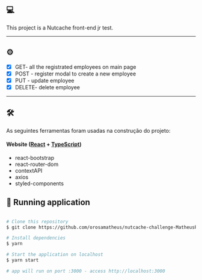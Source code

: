 ## 💻 

This project is a Nutcache front-end jr test.

---

## ⚙️ 

- [x] GET- all the registrated employees on main page
- [x] POST - register modal to create a new employee
- [x] PUT - update employee 
- [x] DELETE- delete employee

---
## 🛠 

As seguintes ferramentas foram usadas na construção do projeto:

#### **Website**  ([React](https://reactjs.org/)  +  [TypeScript](https://www.typescriptlang.org/))

- react-bootstrap
- react-router-dom
- contextAPI
- axios
- styled-components

## 🧭 Running application

```bash

# Clone this repository
$ git clone https://github.com/orosamatheus/nutcache-challenge-MatheusRosa.git

# Install dependencies
$ yarn 

# Start the application on localhost
$ yarn start

# app will run on port :3000 - access http://localhost:3000

```
